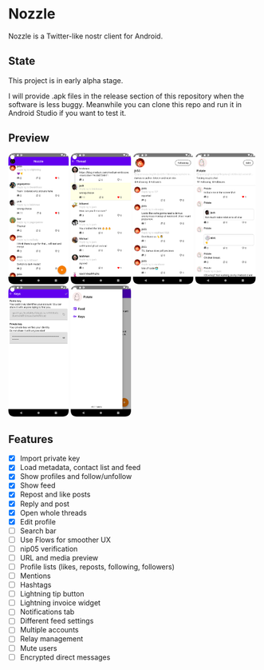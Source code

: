 # Nozzle

Nozzle is a Twitter-like nostr client for Android.

## State

This project is in early alpha stage.

I will provide .apk files in the release section of this repository when the software is less buggy.
Meanwhile you can clone this repo and run it in Android Studio if you want to test it.

## Preview

<p float="left">
<img src="screenshots/feed.png" width="24%" height="24%" />
<img src="screenshots/thread.png" width="24%" height="24%" />
<img src="screenshots/friend_profile.png" width="24%" height="24%" />
<img src="screenshots/profile.png" width="24%" height="24%" />
<img src="screenshots/keys.png" width="24%" height="24%" />
<img src="screenshots/drawer.png" width="24%" height="24%" />
</p>

## Features

- [x] Import private key
- [x] Load metadata, contact list and feed
- [x] Show profiles and follow/unfollow
- [x] Show feed
- [x] Repost and like posts
- [x] Reply and post
- [x] Open whole threads
- [x] Edit profile
- [ ] Search bar
- [ ] Use Flows for smoother UX
- [ ] nip05 verification
- [ ] URL and media preview
- [ ] Profile lists (likes, reposts, following, followers)
- [ ] Mentions
- [ ] Hashtags
- [ ] Lightning tip button
- [ ] Lightning invoice widget
- [ ] Notifications tab
- [ ] Different feed settings
- [ ] Multiple accounts
- [ ] Relay management
- [ ] Mute users
- [ ] Encrypted direct messages
